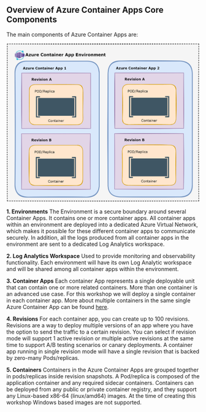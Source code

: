 ## Overview of Azure Container Apps Core Components

The main components of Azure Container Apps are:

![Azure Container Apps main components](../../assets/images/00-workshop-intro/ACA-Tutorial-ACA-Components.jpg)

**1. Environments**
The Environment is a secure boundary around several Container Apps. It contains one or more container apps. All container apps within an environment are deployed into a dedicated Azure Virtual Network, which makes it possible for these different container apps to communicate securely. In addition, all the logs produced from all container apps in the environment are sent to a dedicated Log Analytics workspace.

**2. Log Analytics Workspace**
Used to provide monitoring and observability functionality. Each environment will have its own Log Analytic workspace and will be shared among all container apps within the environment.

**3. Container Apps**
Each container App represents a single deployable unit that can contain one or more related containers. More than one container is an advanced use case. For this workshop we will deploy a single container in each container app. More about multiple containers in the same single Azure Container App can be found [here](https://docs.microsoft.com/en-us/azure/container-apps/containers#multiple-containers).

**4. Revisions**
For each container app, you can create up to 100 revisions. Revisions are a way to deploy multiple versions of an app where you have the option to send the traffic to a certain revision. You can select if revision mode will support 1 active revision or multiple active revisions at the same time to support A/B testing scenarios or canary deployments. A container app running in single revision mode will have a single revision that is backed by zero-many Pods/replicas.

**5. Containers**
Containers in the Azure Container Apps are grouped together in pods/replicas inside revision snapshots. A Pod/replica is composed of the application container and any required sidecar containers. Containers can be deployed from any public or private container registry, and they support any Linux-based x86-64 (linux/amd64) images. At the time of creating this workshop Windows based images are not supported.